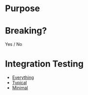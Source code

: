 # Purpose
<!--
Please describe the purpose of this pull request.
If for an enhancment please go beyond just saying "adding fuctionality X" and add a reason/use case for the functionality.
-->

# Breaking?
Yes / No

<!-- If YES, uncomment this
## Whats Breaking and why?
-->
<!--
If this change breaks anything, whether by removing functionality/api or changing the default behavior/configuration of existing functionality/api,
then please list out what will break and why its worth it.
-->

# Integration Testing
<!--
Integration testing is key for changes to this library.
Please link to relevant workflow runs using these changes to demonstrate the changes in context.
-->
* [Everything]()
* [Typical]()
* [Minimal]()
